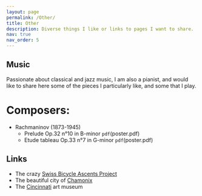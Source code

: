 ```yaml
---
layout: page
permalink: /Other/
title: Other
description: Diverse things I like or links to pages I want to share. 
nav: true
nav_order: 5
---
```

## Music

Passionate about classical and jazz music, I am also a pianist, and would like to share here some of the pieces I particularly like, and some that I play. 

# Composers:

- Rachmaninov (1873-1945) 
    - Prelude Op.32 n°10 in B-minor `pdf`(poster.pdf)
    - Etude tableau Op.33 n°7 in G-minor `pdf`(poster.pdf)

## Links

- The crazy [Swiss Bicycle Ascents Project](https://kbarbey.github.io/swiss-bicycle-ascents/)
- The beautiful city of [Chamonix](https://en.chamonix.com)
- The [Cincinnati](https://www.cincinnatiartmuseum.org) art museum
